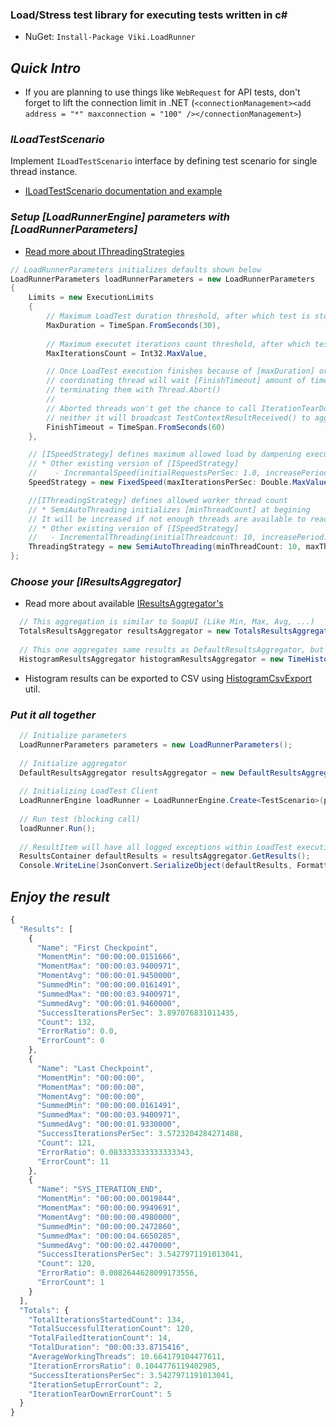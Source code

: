 ### Load/Stress test library for executing tests written in c# ###
* NuGet: `Install-Package Viki.LoadRunner`

## *Quick Intro*
* If you are planning to use things like `WebRequest` for API tests, don't forget to lift the connection limit in .NET (`<connectionManagement><add address = "*" maxconnection = "100" /></connectionManagement>`)

### *ILoadTestScenario*
Implement `ILoadTestScenario` interface by defining test scenario for single thread instance.
 * [ILoadTestScenario documentation and example](/../../wiki/ILoadTestScenario)

### *Setup [LoadRunnerEngine] parameters with [LoadRunnerParameters]*
 * [Read more about IThreadingStrategies](/../../wiki/IThreadingStrategy)
```cs
// LoadRunnerParameters initializes defaults shown below
LoadRunnerParameters loadRunnerParameters = new LoadRunnerParameters
{
    Limits = new ExecutionLimits
    {
        // Maximum LoadTest duration threshold, after which test is stopped
        MaxDuration = TimeSpan.FromSeconds(30),
        
        // Maximum executet iterations count threshold, after which test is stopped
        MaxIterationsCount = Int32.MaxValue,

        // Once LoadTest execution finishes because of [maxDuration] or [maxIterationsCount] limit
        // coordinating thread will wait [FinishTimeout] amount of time before 
        // terminating them with Thread.Abort()
        //
        // Aborted threads won't get the chance to call IterationTearDown() or ScenarioTearDown()
        // neither it will broadcast TestContextResultReceived() to aggregators with the state as it is after abort.
        FinishTimeout = TimeSpan.FromSeconds(60)
    },

    // [ISpeedStrategy] defines maximum allowed load by dampening executed Iterations per second count
    // * Other existing version of [ISpeedStrategy]
    //    - IncremantalSpeed(initialRequestsPerSec: 1.0, increasePeriod: TimeSpan.FromSeconds(10), increaseStep: 3.0)
    SpeedStrategy = new FixedSpeed(maxIterationsPerSec: Double.MaxValue),

    //[IThreadingStrategy] defines allowed worker thread count
    // * SemiAutoThreading initializes [minThreadCount] at begining
    // It will be increased if not enough threads are available to reach [ISpeedStrategy] limits 
    // * Other existing version of [ISpeedStrategy]
    //   - IncrementalThreading(initialThreadcount: 10, increasePeriod: TimeSpan.FromSeconds(10), increaseBatchSize: 5)
    ThreadingStrategy = new SemiAutoThreading(minThreadCount: 10, maxThreadCount: 10)
};
```

### *Choose your [IResultsAggregator]*
* Read more about available [IResultsAggregator's](/../../wiki/IResultsAggregator)
```cs
  // This aggregation is similar to SoapUI (Like Min, Max, Avg, ...)
  TotalsResultsAggregator resultsAggregator = new TotalsResultsAggregator();
  
  // This one aggregates same results as DefaultResultsAggregator, but splits into time-based histogram
  HistogramResultsAggregator histogramResultsAggregator = new TimeHistogramResultsAggregator(TimeSpan.FromSeconds(3));
```
* Histogram results can be exported to CSV using [HistogramCsvExport](src/Viki.LoadRunner.Engine/Utils/HistogramCsvExport.cs) util.

### *Put it all together*

```cs
  // Initialize parameters
  LoadRunnerParameters parameters = new LoadRunnerParameters();
  
  // Initialize aggregator
  DefaultResultsAggregator resultsAggregator = new DefaultResultsAggregator();
  
  // Initializing LoadTest Client
  LoadRunnerEngine loadRunner = LoadRunnerEngine.Create<TestScenario>(parameters, resultsAggregator);
  
  // Run test (blocking call)
  loadRunner.Run();
  
  // ResultItem will have all logged exceptions within LoadTest execution
  ResultsContainer defaultResults = resultsAggregator.GetResults();
  Console.WriteLine(JsonConvert.SerializeObject(defaultResults, Formatting.Indented));
```
## *Enjoy the result*

```js
{
  "Results": [
    {
      "Name": "First Checkpoint",
      "MomentMin": "00:00:00.0151666",
      "MomentMax": "00:00:03.9400971",
      "MomentAvg": "00:00:01.9450000",
      "SummedMin": "00:00:00.0161491",
      "SummedMax": "00:00:03.9400971",
      "SummedAvg": "00:00:01.9460000",
      "SuccessIterationsPerSec": 3.897076831011435,
      "Count": 132,
      "ErrorRatio": 0.0,
      "ErrorCount": 0
    },
    {
      "Name": "Last Checkpoint",
      "MomentMin": "00:00:00",
      "MomentMax": "00:00:00",
      "MomentAvg": "00:00:00",
      "SummedMin": "00:00:00.0161491",
      "SummedMax": "00:00:03.9400971",
      "SummedAvg": "00:00:01.9330000",
      "SuccessIterationsPerSec": 3.5723204284271488,
      "Count": 121,
      "ErrorRatio": 0.083333333333333343,
      "ErrorCount": 11
    },
    {
      "Name": "SYS_ITERATION_END",
      "MomentMin": "00:00:00.0019844",
      "MomentMax": "00:00:00.9949691",
      "MomentAvg": "00:00:00.4980000",
      "SummedMin": "00:00:00.2472860",
      "SummedMax": "00:00:04.6650285",
      "SummedAvg": "00:00:02.4470000",
      "SuccessIterationsPerSec": 3.5427971191013041,
      "Count": 120,
      "ErrorRatio": 0.0082644628099173556,
      "ErrorCount": 1
    }
  ],
  "Totals": {
    "TotalIterationsStartedCount": 134,
    "TotalSuccessfulIterationCount": 120,
    "TotalFailedIterationCount": 14,
    "TotalDuration": "00:00:33.8715416",
    "AverageWorkingThreads": 10.664179104477611,
    "IterationErrorsRatio": 0.1044776119402985,
    "SuccessIterationsPerSec": 3.5427971191013041,
    "IterationSetupErrorCount": 2,
    "IterationTearDownErrorCount": 5
  }
}
```
